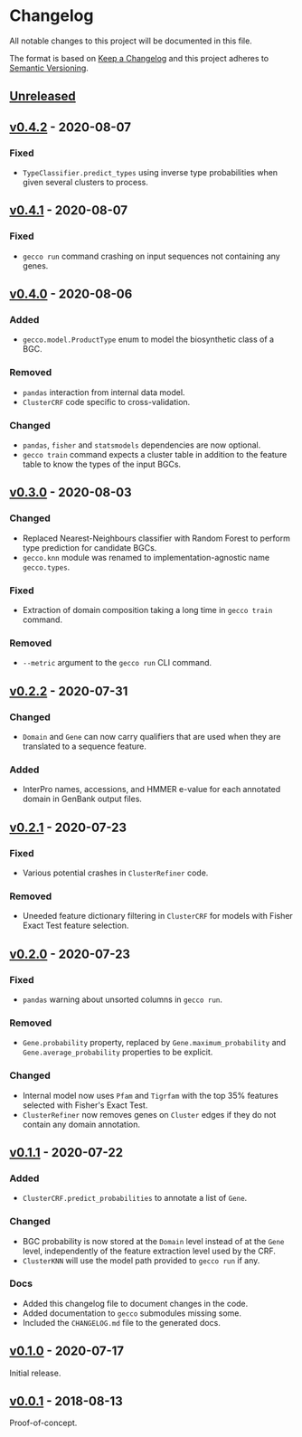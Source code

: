 # Changelog
All notable changes to this project will be documented in this file.

The format is based on [Keep a Changelog](http://keepachangelog.com/en/1.0.0/)
and this project adheres to [Semantic Versioning](http://semver.org/spec/v2.0.0.html).

## [Unreleased]
[Unreleased]: https://git.embl.de/grp-zeller/GECCO/compare/v0.4.2...master

## [v0.4.2] - 2020-08-07
[v0.4.2]: https://git.embl.de/grp-zeller/GECCO/compare/v0.4.1...v0.4.2
### Fixed
- `TypeClassifier.predict_types` using inverse type probabilities when 
  given several clusters to process.

## [v0.4.1] - 2020-08-07
[v0.4.1]: https://git.embl.de/grp-zeller/GECCO/compare/v0.4.0...v0.4.1
### Fixed
- `gecco run` command crashing on input sequences not containing any genes.

## [v0.4.0] - 2020-08-06
[v0.4.0]: https://git.embl.de/grp-zeller/GECCO/compare/v0.3.0...v0.4.0
### Added
- `gecco.model.ProductType` enum to model the biosynthetic class of a BGC.
### Removed
- `pandas` interaction from internal data model.
- `ClusterCRF` code specific to cross-validation.
### Changed
- `pandas`, `fisher` and `statsmodels` dependencies are now optional.
- `gecco train` command expects a cluster table in addition to the feature
   table to know the types of the input BGCs.

## [v0.3.0] - 2020-08-03
[v0.3.0]: https://git.embl.de/grp-zeller/GECCO/compare/v0.2.2...v0.3.0
### Changed
- Replaced Nearest-Neighbours classifier with Random Forest to perform type
  prediction for candidate BGCs.
- `gecco.knn` module was renamed to implementation-agnostic name `gecco.types`.
### Fixed
- Extraction of domain composition taking a long time in `gecco train` command.
### Removed
- `--metric` argument to the `gecco run` CLI command.

## [v0.2.2] - 2020-07-31
[v0.2.2]: https://git.embl.de/grp-zeller/GECCO/compare/v0.2.1...v0.2.2
### Changed
- `Domain` and `Gene` can now carry qualifiers that are used when they
  are translated to a sequence feature.
### Added
- InterPro names, accessions, and HMMER e-value for each annotated domain
  in GenBank output files.

## [v0.2.1] - 2020-07-23
[v0.2.1]: https://git.embl.de/grp-zeller/GECCO/compare/v0.2.0...v0.2.1
### Fixed
- Various potential crashes in `ClusterRefiner` code.
### Removed
- Uneeded feature dictionary filtering in `ClusterCRF` for models with
  Fisher Exact Test feature selection.

## [v0.2.0] - 2020-07-23
[v0.2.0]: https://git.embl.de/grp-zeller/GECCO/compare/v0.1.1...v0.2.0
### Fixed
- `pandas` warning about unsorted columns in `gecco run`.
### Removed
- `Gene.probability` property, replaced by `Gene.maximum_probability` and
  `Gene.average_probability` properties to be explicit.
### Changed
- Internal model now uses `Pfam` and `Tigrfam` with the top 35% features
  selected with Fisher's Exact Test.
- `ClusterRefiner` now removes genes on `Cluster` edges if they do not
  contain any domain annotation.

## [v0.1.1] - 2020-07-22
[v0.1.1]: https://git.embl.de/grp-zeller/GECCO/compare/v0.1.0...v0.1.1
### Added
- `ClusterCRF.predict_probabilities` to annotate a list of `Gene`.
### Changed
- BGC probability is now stored at the `Domain` level instead of at the `Gene`
  level, independently of the feature extraction level used by the CRF.
- `ClusterKNN` will use the model path provided to `gecco run` if any.
### Docs
- Added this changelog file to document changes in the code.
- Added documentation to `gecco` submodules missing some.
- Included the `CHANGELOG.md` file to the generated docs.

## [v0.1.0] - 2020-07-17
[v0.1.0]: https://git.embl.de/grp-zeller/GECCO/compare/v0.0.1...v0.1.0
Initial release.

## [v0.0.1] - 2018-08-13
[v0.0.1]: https://git.embl.de/grp-zeller/GECCO/compare/37afb97...v0.0.1
Proof-of-concept.

